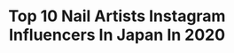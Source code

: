 ---
title: Top 10 Nail Artists Instagram Influencers In Japan In 2020
description: >-
  Find top nail artists Instagram influencers in Japan in 2020. Most popular hashtags: #nailart #nail #nails #naildesign.
platform: Instagram
profiles:
  - username: "nailsby_kana"
    fullname: >-
      Kana
    location: "Japan"
    followers: 10459
    engagement: 1279
    commentsToLikes: 0.012081
    avatar: "https://scontent-ort2-1.cdninstagram.com/vp/374ace48422d9261dde2f3d8d147bd0f/5DFCB91C/t51.2885-19/s320x320/27579790_1738863419509309_8610372314137100288_n.jpg?_nc_ht=scontent-ort2-1.cdninstagram.com"
    verified: false
    hashtags: "#nailart, #nailitmag, #gelextension, #losangeles"
  - username: "nao1118mi"
    fullname: >-
      NAOMI SANO 佐野尚美
    location: "Japan"
    followers: 51249
    engagement: 267
    commentsToLikes: 0.002686
    avatar: "https://scontent-atl3-1.cdninstagram.com/v/t51.2885-19/s320x320/85216177_2799571006790237_3415301008153116672_n.jpg?_nc_ht=scontent-atl3-1.cdninstagram.com&_nc_ohc=lqZhtyg8Qy0AX_2GRPW&oh=2929e24d0a23b0520d91e18cd9de9fac&oe=5EBC031F"
    verified: false
    hashtags: "#tokyustay, #jewelstonenail, #myhome, #cherryblossom"
  - username: "mihonails"
    fullname: >-
      MiHO NAiLS [Miho Okawara]
    location: "Japan"
    followers: 54418
    engagement: 129
    commentsToLikes: 0.008918
    avatar: "https://scontent-amt2-1.cdninstagram.com/v/t51.2885-19/10732024_667459366702836_1542169788_a.jpg?_nc_ht=scontent-amt2-1.cdninstagram.com&_nc_ohc=LXi9bDc4Ul8AX-n2MYZ&oh=67f365875f3c7a40f59d355579f6d107&oe=5EB23D60"
    verified: false
    hashtags: "#mihonails, #150, #56, #224"
  - username: "artebytak"
    fullname: >-
      TAK-nailart ny
    location: "Japan"
    followers: 12008
    engagement: 229
    commentsToLikes: 0.023358
    avatar: "https://scontent-lhr8-1.cdninstagram.com/v/t51.2885-19/s320x320/90031303_255287662154890_4255724428924551168_n.jpg?_nc_ht=scontent-lhr8-1.cdninstagram.com&_nc_ohc=1TkMcglzaGAAX9aksmW&oh=bc0b742caa40fb45772485ab4020a4f0&oe=5EB4B912"
    verified: false
    hashtags: "#jeancocteau, #picasso, #athomebeauty, #leopard"
  - username: "naild_o_g"
    fullname: >-
      nail D.O.G
    location: "Japan"
    followers: 43397
    engagement: 133
    commentsToLikes: 0.008781
    avatar: "https://scontent-ams4-1.cdninstagram.com/v/t51.2885-19/s320x320/31425135_258945791514098_3037732864113246208_n.jpg?_nc_ht=scontent-ams4-1.cdninstagram.com&_nc_ohc=kvdyHMLQpNwAX8G6xUM&oh=08fdfa93fbc995cb876bd044da23899e&oe=5EA1ABED"
    verified: false
    hashtags: "#jump, #characters, #haikyuu, #kawaii"
  - username: "_hidekazu_"
    fullname: >-
      
    location: "Japan"
    followers: 76865
    engagement: 138
    commentsToLikes: 0.001775
    avatar: "https://scontent-ams4-1.cdninstagram.com/v/t51.2885-19/s320x320/21147360_206414729892989_3331330308707450880_a.jpg?_nc_ht=scontent-ams4-1.cdninstagram.com&_nc_ohc=5QbOyUqGsQAAX9ECMvb&oh=b8dbb994ca466f2ad534be19c0852faa&oe=5EB465DE"
    verified: false
    hashtags: "#boho, #nails, #pedi, #naildesign"
  - username: "minmin_nail"
    fullname: >-
      Yukimi
    location: "Japan"
    followers: 92083
    engagement: 94
    commentsToLikes: 0.011090
    avatar: "https://scontent-amt2-1.cdninstagram.com/v/t51.2885-19/s320x320/78779507_3041750315837778_4165279517251731456_n.jpg?_nc_ht=scontent-amt2-1.cdninstagram.com&_nc_ohc=oOGSlrhD_uwAX-nffrF&oh=1fb7e302f8b3d16a484e5063e4833528&oe=5EB47CAA"
    verified: false
    hashtags: "#19, #yukimi, #pasteleaster, #nailart"
  - username: "kai32"
    fullname: >-
      𝐏𝐢𝐧𝐤 𝐫𝐨𝐬𝐞 𝐖𝐢𝐧𝐝𝐨𝐰 🥀𝐊𝐀𝐈
    location: "Japan"
    followers: 89034
    engagement: 155
    commentsToLikes: 0.000123
    avatar: "https://scontent-lht6-1.cdninstagram.com/v/t51.2885-19/s320x320/56843793_2272915466301616_1121739247468937216_n.jpg?_nc_ht=scontent-lht6-1.cdninstagram.com&_nc_ohc=z0kkMxVTVMMAX9UaHW5&oh=d3a34813c6793e0571a1e36878c6fb9a&oe=5EB5A103"
    verified: false
    hashtags: "#depop, #shooting, #gradationnail, #nailmax4"
  - username: "misa_by_novel"
    fullname: >-
      𝑴𝑰𝑺𝑨 𝑴𝑶𝑪𝑯𝑰𝒁𝑼𝑲𝑰
    location: "Japan"
    followers: 69717
    engagement: 152
    commentsToLikes: 0.002556
    avatar: "https://scontent-amt2-1.cdninstagram.com/v/t51.2885-19/s320x320/62495925_800152960385472_6823041508065673216_n.jpg?_nc_ht=scontent-amt2-1.cdninstagram.com&_nc_ohc=HIE5K_qbrbYAX_Cu0Y-&oh=cd39bf6211aaa564bc7fb87955170efa&oe=5EB35812"
    verified: false
    hashtags: "#ateliernovel, #gelnail, #colorgel, #bzone"
  - username: "___chisaki___"
    fullname: >-
      \ guuun /
    location: "Japan"
    followers: 19721
    engagement: 261
    commentsToLikes: 0.003585
    avatar: "https://scontent-lht6-1.cdninstagram.com/v/t51.2885-19/s320x320/23164924_162095834383475_2752730344863039488_n.jpg?_nc_ht=scontent-lht6-1.cdninstagram.com&_nc_ohc=2jWe8df-Qg4AX8W5f1f&oh=02c1c5025721fb58f4e4454048c79874&oe=5EB8F7A9"
    verified: false
    hashtags: "#chisakinail"
---